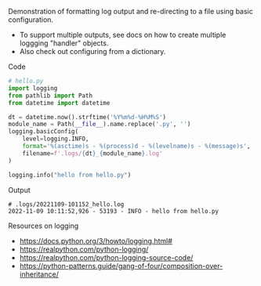 
Demonstration of formatting log output and re-directing to a file using basic configuration. 
* To support multiple outputs, see docs on how to create multiple loggging "handler" objects.
* Also check out configuring from a dictionary.

Code
```python
# hello.py
import logging
from pathlib import Path
from datetime import datetime

dt = datetime.now().strftime('%Y%m%d-%H%M%S')
module_name = Path(__file__).name.replace('.py', '')
logging.basicConfig(
    level=logging.INFO,
    format='%(asctime)s - %(process)d - %(levelname)s - %(message)s',
    filename=f'.logs/{dt}_{module_name}.log'
)

logging.info("hello from hello.py")
```

Output
```
# .logs/20221109-101152_hello.log
2022-11-09 10:11:52,926 - 53193 - INFO - hello from hello.py
```


Resources on logging
* https://docs.python.org/3/howto/logging.html#
* https://realpython.com/python-logging/
* https://realpython.com/python-logging-source-code/
* https://python-patterns.guide/gang-of-four/composition-over-inheritance/
